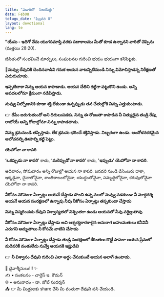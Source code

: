 ```yaml
---
title: "ఎడారిలో  సెలయేర్లు"
date: Feb08
telugu_date: "ఫిబ్రవరి 8"
layout: devotional
lang: te
---
```


**”యేసు - ఇదిగో నేను యుగసమాప్తి వరకు సదాకాలము మీతో కూడ ఉన్నానని వారితో చెప్పెను** (మత్తయి 28:20).

జీవితంలో సంభవించే మార్పులు, సంఘటనల గురించి భయం భయంగా కనిపెట్టకు. 

**📖నువ్వు దేవునికి చెందినవాడివి గనుక ఆయన వాటన్నిటినుండి నిన్ను విమోచిస్తాడన్న నిరీక్షణతో ఎదురుచూడు.**

 **ఇప్పటిదాకా నిన్ను ఆయన కాపాడాడు. ఆయన చేతిని గట్టిగా పట్టుకొని ఉండు. అన్ని ఆపదలలోనూ క్షేమంగా నడిపిస్తాడు.**

 **నువ్వు నిల్చోడానికి కూడా శక్తి లేకుండా ఉన్నప్పుడు తన చేతుల్లోకి నిన్ను ఎత్తుకుంటాడు.**

👉 **రేపేం జరుగుతుందో అని దిగులుపడకు. నిన్ను ఈ రోజంతా కాపాడిన నీ నిత్యుడైన తండ్రి రేపు, రాబోయే అన్ని రోజుల్లోనూ నిన్ను కాపాడతాడు.**

 **నిన్ను శ్రమనుండి తప్పిస్తాడు. లేక శ్రమను భరించే శక్తినిస్తాడు. నిబ్బరంగా ఉండు. ఆందోళనకరమైన ఆలోచనల్ని ఊహల్ని కట్టి పెట్టు.**

**యెహోవా నా కాపరి**

**‘ఒకప్పుడు నా కాపరి’** కాదు,
 **‘మరెప్పుడో నా కాపరి’** కాదు, 
**'ఇప్పుడు’ యెహోవా నా కాపరి.** 

ఆదివారం, సోమవారం అన్ని రోజుల్లో ఆయన నా కాపరి. జనవరి నుండి డిసెంబరు దాకా, ఇక్కడైనా, చైనాలోనైనా, శాంతికాలంలోనైనా, యుద్ధంలోనైనా, సమృద్ధిలోనైనా, కరువులోనైనా యెహోవా నా కాపరి.

**నీకోసం మౌనంగా ఏర్పాట్లు ఆయనే చేస్తాడు పొంచి ఉన్న వలలో నువ్వు పడకుండా నీ మార్గదర్శి ఆయనే ఆయన సంరక్షణలో ఉన్నావు నీవు నీకోసం ఏర్పాట్లు తప్పకుండా చేస్తాడు**

**నిన్ను విస్మరించడు దేవుని విశ్వాస్యతలో నిశ్చింతగా ఉండు ఆయనలో నీవు వర్ధిల్లుతావు**

**నీకోసం మౌనంగా ఏర్పాట్లు చేస్తాడు అవి ఆశ్చర్యకారకాలైన అనురాగ బహుమతులు కనీవినీ ఎరుగని అద్భుతాలు నీ కోసమే వాటిని చేసాడు**

**నీ కోసం మౌనంగా ఏర్పాట్లు చేస్తాడు తండ్రి సంరక్షణలో కేరింతలు కొట్టే పాపలా ఆయన ప్రేమలో మరెవరికీ వంతులేదు నువ్వే ఆయనకి ఇష్టుడివి** 

👉 **నీ విశ్వాసం దేవుని గురించి ఎలా అర్థం చేసుకుంటే ఆయన అలాగే ఉంటాడు.**

<div class="blessing">🙏 <span class="bless-text">దైవాశ్శీసులు!!!</span> ✨</div>

<div class="credit">✍️ <span class="credit-text">▪ సంకలనం - చార్లెస్ ఇ. కౌమన్</span></div>
<div class="credit">🌐 <span class="credit-text">▪ అనువాదం - డా. జోబ్ సుదర్శన్</span></div>


<div class="share">📤 👉 <span class="share-text">మీ మిత్రులకు share చేసి మీ వంతుగా దేవుని పని చేయండి.</span></div>
